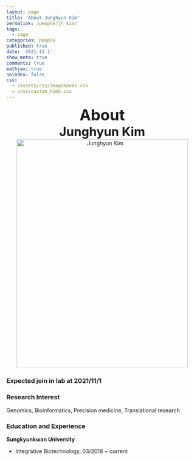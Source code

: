 ```yaml
---
layout: page
title: 'About Junghyun Kim'
permalink: /people/jh_kim/
tags:
  - page
categories: people
published: true
date: '2021-11-1'
show_meta: true
comments: true
mathjax: true
noindex: false
css: 
  - /assets/css/imagehover.css
  - /css/custom_home.css
---
```


<style>
.center{
  text-align: center;
}
</style>  


<div class="center"><div style="font-weight: bold; font-size: 40px;">
About</div></div>
<div class="center"><div style="font-weight: bold; font-size: 32px;">
Junghyun Kim
</div></div>


<div class="center">
    <img src="{{ site.url }}/assets/img/people/jh_kim.png" width="450px" height="600px" alt="Junghyun Kim" />
</div>

### **Expected join in lab at 2021/11/1**

### **Research Interest**
Genomics, Bioinformatics, Precision medicine, Translational research

### **Education and Experience**

**Sungkyunkwan University**
- Integrative Biotechnology, 03/2018 ~ current